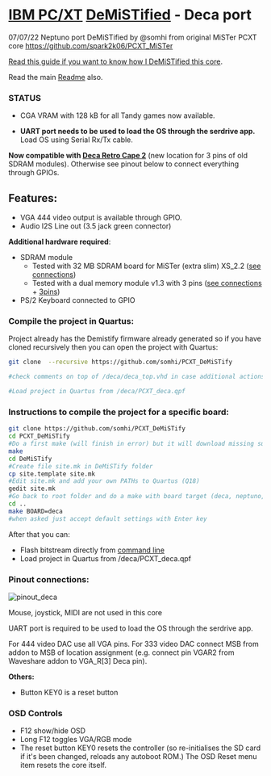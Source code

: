 # [IBM PC/XT](https://en.wikipedia.org/wiki/IBM_Personal_Computer_XT)  [DeMiSTified](https://github.com/robinsonb5/DeMiSTify) - Deca port

07/07/22 Neptuno port DeMiSTified by @somhi from original MiSTer PCXT core  https://github.com/spark2k06/PCXT_MiSTer

[Read this guide if you want to know how I DeMiSTified this core](https://github.com/DECAfpga/DECA_board/tree/main/Tutorials/DeMiSTify).

Read the main [Readme](https://github.com/somhi/PCXT_DeMiSTify) also.

### STATUS

* CGA VRAM with 128 kB for all Tandy games now available.

* **UART port needs to be used to load the OS through the serdrive app.** Load OS using Serial Rx/Tx cable.

**Now compatible with [Deca Retro Cape 2](https://github.com/somhi/DECA_retro_cape_2)** (new location for 3 pins of old SDRAM modules). Otherwise see pinout below to connect everything through GPIOs.

## **Features:**

* VGA 444 video output is available through GPIO. 
* Audio I2S Line out (3.5 jack green connector) 

**Additional hardware required**:

- SDRAM module
  - Tested with 32 MB SDRAM board for MiSTer (extra slim) XS_2.2 ([see connections](https://github.com/SoCFPGA-learning/DECA/tree/main/Projects/sdram_mister_deca))
  - Tested with a dual memory module v1.3 with 3 pins ([see connections](https://github.com/SoCFPGA-learning/DECA/tree/main/Projects/sdram_mister_deca) + [3pins](https://github.com/DECAfpga/DECA_board/blob/main/Sdram_mister_deca/README_3pins.md))
- PS/2 Keyboard connected to GPIO



### Compile the project in Quartus:

Project already has the Demistify firmware already generated so if you have cloned recursively then you can open the project with Quartus:

```sh
git clone  --recursive https://github.com/somhi/PCXT_DeMiSTify

#check comments on top of /deca/deca_top.vhd in case additional actions are needed

#Load project in Quartus from /deca/PCXT_deca.qpf
```



### Instructions to compile the project for a specific board:

```sh
git clone https://github.com/somhi/PCXT_DeMiSTify
cd PCXT_DeMiSTify
#Do a first make (will finish in error) but it will download missing submodules 
make
cd DeMiSTify
#Create file site.mk in DeMiSTify folder 
cp site.template site.mk
#Edit site.mk and add your own PATHs to Quartus (Q18)
gedit site.mk
#Go back to root folder and do a make with board target (deca, neptuno, uareloaded, atlas_cyc). If not specified it will compile for all targets.
cd ..
make BOARD=deca
#when asked just accept default settings with Enter key
```

After that you can:

* Flash bitstream directly from [command line](https://github.com/DECAfpga/DECA_binaries#flash-bitstream-to-fgpa-with-quartus)
* Load project in Quartus from /deca/PCXT_deca.qpf

### Pinout connections:

![pinout_deca](pinout_deca.png)

Mouse, joystick, MIDI are not used in this core

UART port is required to be used to load the OS through the serdrive app.

For 444 video DAC use all VGA pins. For 333 video DAC connect MSB from addon to MSB of location assignment (e.g. connect pin VGAR2 from Waveshare addon to VGA_R[3] Deca pin).

**Others:**

* Button KEY0 is a reset button

### OSD Controls

* F12 show/hide OSD 
* Long F12 toggles VGA/RGB mode
* The reset button KEY0 resets the controller (so re-initialises the SD card if it's been changed, reloads any autoboot ROM.) The OSD Reset menu item resets the core itself.

